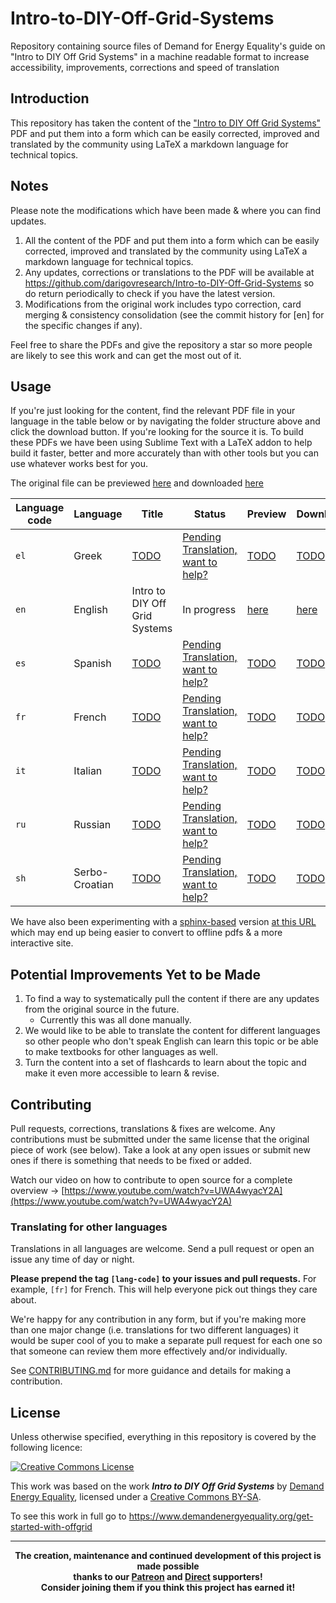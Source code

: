 # Intro-to-DIY-Off-Grid-Systems
Repository containing source files of Demand for Energy Equality's guide on "Intro to DIY Off Grid Systems" in a machine readable format to increase accessibility, improvements, corrections and speed of translation

## Introduction
This repository has taken the content of the ["Intro to DIY Off Grid Systems"](https://www.demandenergyequality.org/get-started-with-offgrid) PDF and put them into a form which can be easily corrected, improved and translated by the community using LaTeX a markdown language for technical topics.

## Notes
Please note the modifications which have been made & where you can find updates.
1. All the content of the PDF and put them into a form which can be easily corrected, improved and translated by the community using LaTeX a markdown language for technical topics.
2. Any updates, corrections or translations to the PDF will be available at <a href="https://github.com/darigovresearch/Intro-to-DIY-Off-Grid-Systems">https://github.com/darigovresearch/Intro-to-DIY-Off-Grid-Systems</a> so do return periodically to check if you have the latest version.
3. Modifications from the original work includes typo correction, card merging & consistency consolidation (see the commit history for [en] for the specific changes if any).

Feel free to share the PDFs and give the repository a star so more people are likely to see this work and can get the most out of it.

## Usage
If you're just looking for the content, find the relevant PDF file in your language in the table below or by navigating the folder structure above and click the download button. If you're looking for the source it is. To build these PDFs we have been using Sublime Text with a LaTeX addon to help build it faster, better and more accurately than with other tools but you can use whatever works best for you.

The original file can be previewed [here](https://github.com/darigovresearch/Intro-to-DIY-Off-Grid-Systems/blob/main/Original/Intro%2Bto%2BOff%2BGrid%2BGuide.pdf) and downloaded [here](https://github.com/darigovresearch/Intro-to-DIY-Off-Grid-Systems/raw/main/Original/Intro%2Bto%2BOff%2BGrid%2BGuide.pdf)

| Language code | Language | Title | Status | Preview | Download |
| ------------- | ------------- | ------------- | ------------- | ------------- | ------------- |
| `el`  | Greek  | [TODO](https://github.com/darigovresearch/DIY-Solar-Phone-Chargers/issues/11) | [Pending Translation, want to help?](https://github.com/darigovresearch/DIY-Solar-Phone-Chargers/issues/11) | [TODO](https://github.com/darigovresearch/DIY-Solar-Phone-Chargers/issues/11) | [TODO](https://github.com/darigovresearch/DIY-Solar-Phone-Chargers/issues/11) |
| `en`  | English  | Intro to DIY Off Grid Systems | In progress | [here](https://github.com/darigovresearch/Intro-to-DIY-Off-Grid-Systems/blob/main/en/en_intro_to_diy_off_grid_systems.pdf) | [here](https://github.com/darigovresearch/Intro-to-DIY-Off-Grid-Systems/raw/main/en/en_intro_to_diy_off_grid_systems.pdf) |
| `es`  | Spanish  | [TODO](https://github.com/darigovresearch/Intro-to-DIY-Off-Grid-Systems/issues/5) | [Pending Translation, want to help?](https://github.com/darigovresearch/Intro-to-DIY-Off-Grid-Systems/issues/5) | [TODO](https://github.com/darigovresearch/Intro-to-DIY-Off-Grid-Systems/issues/5) | [TODO](https://github.com/darigovresearch/Intro-to-DIY-Off-Grid-Systems/issues/5) |
| `fr`  | French  | [TODO](https://github.com/darigovresearch/Intro-to-DIY-Off-Grid-Systems/issues/6) | [Pending Translation, want to help?](https://github.com/darigovresearch/Intro-to-DIY-Off-Grid-Systems/issues/6) | [TODO](https://github.com/darigovresearch/Intro-to-DIY-Off-Grid-Systems/issues/6) | [TODO](https://github.com/darigovresearch/Intro-to-DIY-Off-Grid-Systems/issues/6) |
| `it`  | Italian  | [TODO](https://github.com/darigovresearch/Intro-to-DIY-Off-Grid-Systems/issues/4) | [Pending Translation, want to help?](https://github.com/darigovresearch/Intro-to-DIY-Off-Grid-Systems/issues/4) | [TODO](https://github.com/darigovresearch/Intro-to-DIY-Off-Grid-Systems/issues/4) | [TODO](https://github.com/darigovresearch/Intro-to-DIY-Off-Grid-Systems/issues/4) |
| `ru`  | Russian  | [TODO](https://github.com/darigovresearch/Intro-to-DIY-Off-Grid-Systems/issues/14) | [Pending Translation, want to help?](https://github.com/darigovresearch/Intro-to-DIY-Off-Grid-Systems/issues/14) | [TODO](https://github.com/darigovresearch/Intro-to-DIY-Off-Grid-Systems/issues/14) | [TODO](https://github.com/darigovresearch/Intro-to-DIY-Off-Grid-Systems/issues/14) |
| `sh`  | Serbo-Croatian  | [TODO](https://github.com/darigovresearch/Intro-to-DIY-Off-Grid-Systems/issues/7) | [Pending Translation, want to help?](https://github.com/darigovresearch/Intro-to-DIY-Off-Grid-Systems/issues/7) | [TODO](https://github.com/darigovresearch/Intro-to-DIY-Off-Grid-Systems/issues/7) | [TODO](https://github.com/darigovresearch/Intro-to-DIY-Off-Grid-Systems/issues/7) |

We have also been experimenting with a [sphinx-based](https://www.sphinx-doc.org/en/master/) version [at this URL](https://darigovresearch.github.io/Intro-to-DIY-Off-Grid-Systems/) which may end up being easier to convert to offline pdfs & a more interactive site.

## Potential Improvements Yet to be Made
1. To find a way to systematically pull the content if there are any updates from the original source in the future.
    - Currently this was all done manually.
2. We would like to be able to translate the content for different languages so other people who don't speak English can learn this topic or be able to make textbooks for other languages as well.
3. Turn the content into a set of flashcards to learn about the topic and make it even more accessible to learn & revise.

## Contributing
Pull requests, corrections, translations & fixes are welcome. Any contributions must be submitted under the same license that the original piece of work (see below). Take a look at any open issues or submit new ones if there is something that needs to be fixed or added.

Watch our video on how to contribute to open source for a complete overview -> [https://www.youtube.com/watch?v=UWA4wyacY2A](https://www.youtube.com/watch?v=UWA4wyacY2A)

### Translating for other languages
Translations in all languages are welcome. Send a pull request or open an issue any time of day or night.

**Please prepend the tag `[lang-code]` to your issues and pull requests.** For example, `[fr]` for French. This will help everyone pick out things they care about.

We're happy for any contribution in any form, but if you're making more than one major change (i.e. translations for two different languages) it would be super cool of you to make a separate pull request for each one so that someone can review them more effectively and/or individually.

See [CONTRIBUTING.md](CONTRIBUTING.md) for more guidance and details for making a contribution.

## License
Unless otherwise specified, everything in this repository is covered by the following licence:

[![Creative Commons License](https://licensebuttons.net/l/by-sa/4.0/88x31.png)](https://creativecommons.org/licenses/by-sa/4.0/)

This work was based on the work ***Intro to DIY Off Grid Systems*** by [Demand Energy Equality](https://www.demandenergyequality.org/), licensed under a [ Creative Commons BY-SA](https://creativecommons.org/licenses/by-sa/4.0/legalcode).

To see this work in full go to https://www.demandenergyequality.org/get-started-with-offgrid

----

<b>
<div align="center">
    The creation, maintenance and continued development of this project is made possible
    <br>
    thanks to our <a href="http://patreon.com/darigovresearch">Patreon</a> and <a href="https://www.darigovresearch.com/donate">Direct</a> supporters!
    <br>
    Consider joining them if you think this project has earned it!
</div>
</b>
